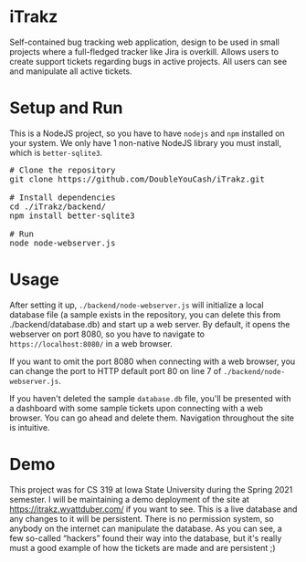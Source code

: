 # iTrakz

Self-contained bug tracking web application, design to be used in small projects where a full-fledged tracker like Jira is overkill. Allows users to create support tickets regarding bugs in active projects. All users can see and manipulate all active tickets.

# Setup and Run

This is a NodeJS project, so you have to have `nodejs` and `npm` installed on your system. We only have 1 non-native NodeJS library you must install, which is `better-sqlite3`.

<pre>
# Clone the repository
git clone https://github.com/DoubleYouCash/iTrakz.git

# Install dependencies
cd ./iTrakz/backend/
npm install better-sqlite3

# Run
node node-webserver.js
</pre>

# Usage

After setting it up, `./backend/node-webserver.js` will initialize a local database file (a sample exists in the repository, you can delete this from ./backend/database.db) and start up a web server. By default, it opens the webserver on port 8080, so you have to navigate to `https://localhost:8080/` in a web browser.

If you want to omit the port 8080 when connecting with a web browser, you can change the port to HTTP default port 80 on line 7 of `./backend/node-webserver.js`.

If you haven't deleted the sample `database.db` file, you'll be presented with a dashboard with some sample tickets upon connecting with a web browser. You can go ahead and delete them. Navigation throughout the site is intuitive.

# Demo

This project was for CS 319 at Iowa State University during the Spring 2021 semester. I will be maintaining a demo deployment of the site at https://itrakz.wyattduber.com/ if you want to see. This is a live database and any changes to it will be persistent. There is no permission system, so anybody on the internet can manipulate the database. As you can see, a few so-called “hackers” found their way into the database, but it's really must a good example of how the tickets are made and are persistent ;)
